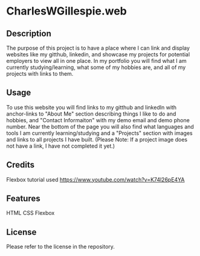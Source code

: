 # CharlesWGillespie.web

## Description

The purpose of this project is to have a place where I can link and display websites like my gitthub, linkedin, and showcase my projects for potential employers to view all in one place. In my portfolio you will find what I am currently studying/learning, what some of my hobbies are, and all of my projects with links to them.

## Usage

To use this website you will find links to my gitthub and linkedIn with anchor-links to "About Me" section describing things I like to do and hobbies, and "Contact Informaiton" with my demo email and demo phone number. Near the bottom of the page you will also find what languages and tools I am currently learning/studying and a "Projects" section with images and links to all projects I have built. (Please Note: If a project image does not have a link, I have not completed it yet.) 

## Credits

Flexbox tutorial used https://www.youtube.com/watch?v=K74l26pE4YA

## Features

HTML
CSS
Flexbox

## License

Please refer to the license in the repository.
